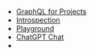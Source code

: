- [GraphQL for Projects](https://docs.github.com/en/issues/planning-and-tracking-with-projects/automating-your-project/using-the-api-to-manage-projects#authentication)
- [Introspection](https://docs.github.com/en/graphql/guides/introduction-to-graphql#discovering-the-graphql-api)
- [Playground](https://docs.github.com/en/graphql/overview/explorer)
- [ChatGPT Chat](https://chat.openai.com/c/ac433e31-aceb-43f1-a17c-56c91c3f56ba)
- 